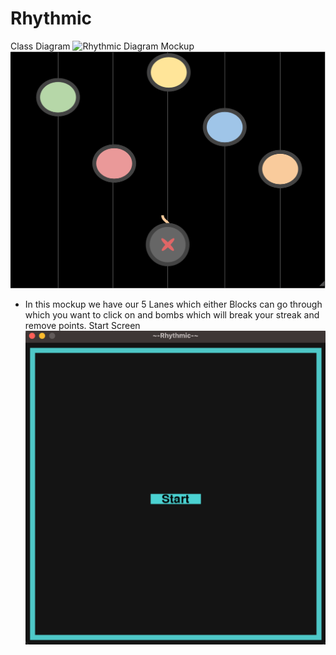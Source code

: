# Rhythmic
Class Diagram
![Rhythmic Diagram](https://github.com/BennettJudd/Solo-2/blob/main/images/ClassDia.png?raw=true)
Mockup
![RhyMockup](https://github.com/BennettJudd/Rhythmic/blob/main/images/Mockup.png?raw=true)
* In this mockup we have our 5 Lanes which either Blocks can go through which you want to click on and bombs which will break your streak and remove points.
Start Screen
![RhyMockup](https://github.com/BennettJudd/Rhythmic/blob/main/images/StartScreen.png?raw=true)

